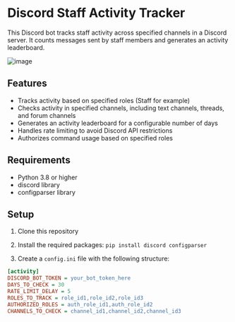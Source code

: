 # Discord Staff Activity Tracker

This Discord bot tracks staff activity across specified channels in a Discord server. It counts messages sent by staff members and generates an activity leaderboard.

![image](https://github.com/user-attachments/assets/83964121-1ac8-4ef0-9aae-36bc8e791fa9)


## Features

- Tracks activity based on specified roles (Staff for example)
- Checks activity in specified channels, including text channels, threads, and forum channels
- Generates an activity leaderboard for a configurable number of days
- Handles rate limiting to avoid Discord API restrictions
- Authorizes command usage based on specified roles

## Requirements

- Python 3.8 or higher
- discord library
- configparser library

## Setup

1. Clone this repository
2. Install the required packages:
```pip install discord configparser```

3. Create a `config.ini` file with the following structure:

```ini
[activity]
DISCORD_BOT_TOKEN = your_bot_token_here
DAYS_TO_CHECK = 30
RATE_LIMIT_DELAY = 5
ROLES_TO_TRACK = role_id1,role_id2,role_id3
AUTHORIZED_ROLES = auth_role_id1,auth_role_id2
CHANNELS_TO_CHECK = channel_id1,channel_id2,channel_id3
